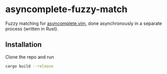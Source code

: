 asyncomplete-fuzzy-match
========================

Fuzzy matching for [asyncomplete.vim](https://github.com/prabirshrestha/asyncomplete.vim),
done asynchronously in a separate process (written in Rust).

Installation
------------

Clone the repo and run

```sh
cargo build --release
```

